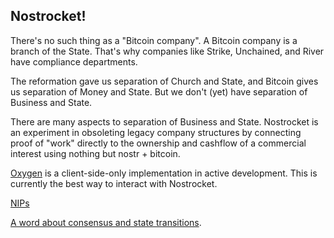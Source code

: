 ## Nostrocket!

There's no such thing as a "Bitcoin company". A Bitcoin company is a branch of the State. That's why companies like Strike, Unchained, and River have compliance departments.

The reformation gave us separation of Church and State, and Bitcoin gives us separation of Money and State. But we don't (yet) have separation of Business and State.

There are many aspects to separation of Business and State. Nostrocket is an experiment in obsoleting legacy company structures by connecting proof of "work" directly to the ownership and cashflow of a commercial interest using nothing but nostr + bitcoin.

[Oxygen](https://github.com/nostrocket/oxygen) is a client-side-only implementation in active development. This is currently the best way to interact with Nostrocket.

[NIPs](https://github.com/nostrocket/NIPS)  

[A word about consensus and state transitions](https://github.com/nostrocket/NIPS/blob/main/state.md).
